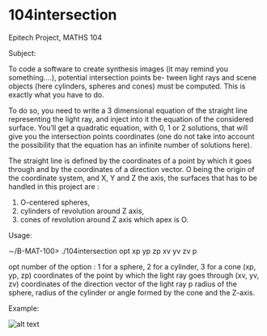 # 104intersection
Epitech Project, MATHS 104

Subject:

To code a software to create synthesis images (it may remind you something....), potential intersection points be-
tween light rays and scene objects (here cylinders, spheres and cones) must be computed.
This is exactly what you have to do.

To do so, you need to write a 3 dimensional equation of the straight line representing the light ray, and inject into it
the equation of the considered surface. You’ll get a quadratic equation, with 0, 1 or 2 solutions, that will give you the
intersection points coordinates (one do not take into account the possibility that the equation has an infinite number
of solutions here).

The straight line is defined by the coordinates of a point by which it goes through and by the coordinates of a direction
vector.
O being the origin of the coordinate system, and X, Y and Z the axis, the surfaces that has to be handled in this
project are :
1. O-centered spheres,
2. cylinders of revolution around Z axis,
3. cones of revolution around Z axis which apex is O.

Usage:

∼/B-MAT-100> ./104intersection opt xp yp zp xv yv zv p

opt             number of the option : 1 for a sphere, 2 for a cylinder, 3 for a cone
(xp, yp, zp)    coordinates of the point by which the light ray goes through
(xv, yv, zv)    coordinates of the direction vector of the light ray
p               radius of the sphere, radius of the cylinder or angle formed by the cone and the Z-axis.

Example:

![alt text](https://raw.githubusercontent.com/alexandre10044/104intersection/master/example.png)

